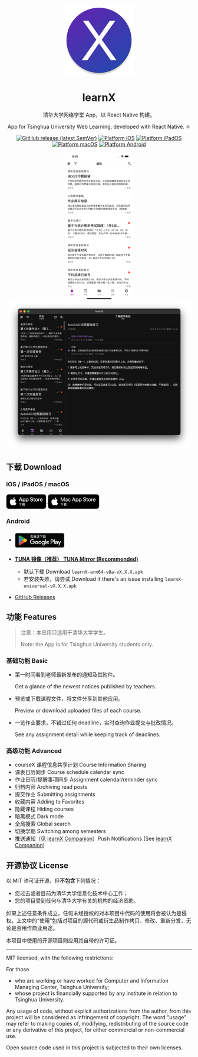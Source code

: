 <div align="center">

<img src="./docs/assets/logo.png" alt="logo" width="192" height="192" />

<h1>learnX</h1>

清华大学网络学堂 App，以 React Native 构建。

App for Tsinghua University Web Learning, developed with React Native. ⚛️

<a href="https://github.com/robertying/learnX/releases" target="_blank" rel="noopener noreferrer"><img src="https://img.shields.io/github/v/release/robertying/learnX?color=brightgreen" alt="GitHub release (latest SemVer)" height="20" width="auto"></a>
<a href="https://apps.apple.com/cn/app/learnx/id1459073115#?platform=iphone" target="_blank" rel="noopener noreferrer"><img src="https://img.shields.io/badge/platform-ios-blue" alt="Platform iOS" height="20" width="auto"></a>
<a href="https://apps.apple.com/cn/app/learnx/id1459073115#?platform=ipad" target="_blank" rel="noopener noreferrer"><img src="https://img.shields.io/badge/platform-ipados-blue" alt="Platform iPadOS" height="20" width="auto"></a>
<a href="https://apps.apple.com/cn/app/learnx/id1459073115#?platform=mac" target="_blank" rel="noopener noreferrer"><img src="https://img.shields.io/badge/platform-macos-blue" alt="Platform macOS" height="20" width="auto"></a>
<a href="https://play.google.com/store/apps/details?id=io.robertying.learnx" target="_blank" rel="noopener noreferrer"><img src="https://img.shields.io/badge/platform-android-red" alt="Platform Android" height="20" width="auto"></a>

<div align="center">
    <img src="./docs/screenshots/iphone.png" alt="iphone screenshot" height="400" width="185" />
    <img src="./docs/screenshots/mac.png" alt="mac screenshot" height="400" width="499" />
</div>

</div>

## 下载 Download

### iOS / iPadOS / macOS

<a href="https://apps.apple.com/cn/app/learnx/id1459073115#?platform=iphone" target="_blank" rel="noopener noreferrer">
    <img align="center" height=40 alt="App Store 下载" src="docs/assets/Download_on_the_App_Store_Badge_CNSC_RGB_blk_092917.svg" />
</a>
<a href="https://apps.apple.com/cn/app/learnx/id1459073115#?platform=mac" target="_blank" rel="noopener noreferrer">
    <img align="center" height=40 alt="Mac App Store 下载" src="docs/assets/Download_on_the_Mac_App_Store_Badge_CNSC_RGB_blk_092917.svg" />
</a>

### Android

- <a href="https://play.google.com/store/apps/details?id=io.robertying.learnx" target="_blank" rel="noopener noreferrer">
      <img align="center" height=52 alt="下载应用，请到 Google Play" src="docs/assets/google-play-badge.png" />
  </a>

- **[TUNA 镜像（推荐） TUNA Mirror (Recommended)](https://mirrors.tuna.tsinghua.edu.cn/github-release/robertying/learnX/LatestRelease/)**

  - 默认下载 Download `learnX-arm64-v8a-vX.X.X.apk`
  - 若安装失败，请尝试 Download if there's an issue installing `learnX-universal-vX.X.X.apk`

- [GitHub Releases](https://github.com/robertying/learnX/releases)

## 功能 Features

> 注意：本应用只适用于清华大学学生。
>
> Note: the App is for Tsinghua University students only.

### 基础功能 Basic

- 第一时间看到老师最新发布的通知及其附件。

  Get a glance of the newest notices published by teachers.

- 预览或下载课程文件，将文件分享到其他应用。

  Preview or download uploaded files of each course.

- 一览作业要求，不错过任何 deadline，实时查询作业提交与批改情况。

  See any assignment detail while keeping track of deadlines.

### 高级功能 Advanced

- courseX 课程信息共享计划 Course Information Sharing
- 课表日历同步 Course schedule calendar sync
- 作业日历/提醒事项同步 Assignment calendar/reminder sync
- 归档内容 Archiving read posts
- 提交作业 Submitting assignments
- 收藏内容 Adding to Favorites
- 隐藏课程 Hiding courses
- 暗黑模式 Dark mode
- 全局搜索 Global search
- 切换学期 Switching among semesters
- 推送通知（见 [learnX Companion](https://tsinghua.app/learnX-companion)）Push Notifications (See [learnX Companion](https://tsinghua.app/learnX-companion))

## 开源协议 License

以 MIT 许可证开源，但**不包含**下列情况：

- 您过去或者目前为清华大学信息化技术中心工作；
- 您的项目受到任何与清华大学有关的机构的经济资助。

如果上述任意条件成立，任何未经授权的对本项目中代码的使用将会被认为是侵权。上文中的“使用”包括对项目的源代码或衍生品制作拷贝、修改、重新分发，无论是否用作商业用途。

本项目中使用的开源项目则应用其自带的许可证。

---

MIT licensed, with the following restrictions:

For those

- who are working or have worked for Computer and Information Managing Center, Tsinghua University;
- whose project is financially supported by any institute in relation to Tsinghua University.

Any usage of code, without explicit authorizations from the author, from this project will be considered as infringement of copyright. The word "usage" may refer to making copies of, modifying, redistributing of the source code or any derivative of this project, for either commercial or non-commercial use.

Open source code used in this project is subjected to their own licenses.
